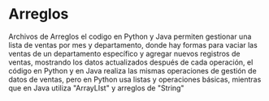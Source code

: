 # Arreglos
Archivos de Arreglos
el codigo en Python y Java permiten gestionar una lista de ventas por mes y departamento, donde hay formas para vaciar las ventas de un departamento específico y agregar nuevos registros de ventas, mostrando los datos actualizados después de cada operación, el código en Python y en Java realiza las mismas operaciones de gestión de datos de ventas, pero en Python usa listas y operaciones básicas, mientras que en Java utiliza "ArrayLIst" y arreglos de "String"
